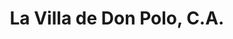 ---
title: "La Villa de Don Polo, C.A."
url: /ciudad-guayana-puerto-ordaz/la-villa-de-don-polo-c-a/
shop: carnicero
---